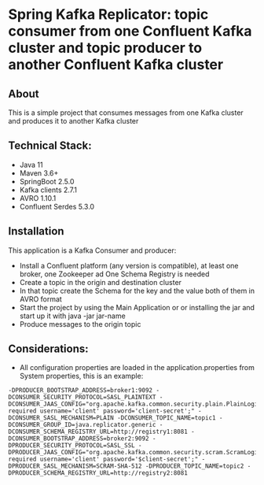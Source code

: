 # Spring Kafka Replicator: topic consumer from one Confluent Kafka cluster and topic producer to another Confluent Kafka cluster

## About

This is a simple project that consumes messages from one Kafka cluster and  produces it to another Kafka cluster

## Technical Stack:

- Java 11
- Maven 3.6+
- SpringBoot 2.5.0
- Kafka clients 2.7.1
- AVRO 1.10.1
- Confluent Serdes 5.3.0


## Installation
This application is a Kafka Consumer and producer:
- Install a Confluent platform (any version is compatible), at least one broker, one Zookeeper ad One Schema Registry is needed 
- Create a topic in the origin and destination cluster 
- In that topic create the Schema for the key and the value both of them in AVRO format
- Start the project by using the Main Application or or installing the jar and start up it with java -jar jar-name
- Produce messages to the origin topic

## Considerations:
- All configuration properties are loaded in the application.properties from System properties, this is an example:

```
-DPRODUCER_BOOTSTRAP_ADDRESS=broker1:9092 -DCONSUMER_SECURITY_PROTOCOL=SASL_PLAINTEXT -DCONSUMER_JAAS_CONFIG="org.apache.kafka.common.security.plain.PlainLoginModule required username='client' password='client-secret';" -DCONSUMER_SASL_MECHANISM=PLAIN -DCONSUMER_TOPIC_NAME=topic1 -DCONSUMER_GROUP_ID=java.replicator.generic -DCONSUMER_SCHEMA_REGISTRY_URL=http://registry1:8081 -DCONSUMER_BOOTSTRAP_ADDRESS=broker2:9092 -DPRODUCER_SECURITY_PROTOCOL=SASL_SSL -DPRODUCER_JAAS_CONFIG="org.apache.kafka.common.security.scram.ScramLoginModule required username='client' password='$client-secret';" -DPRODUCER_SASL_MECHANISM=SCRAM-SHA-512 -DPRODUCER_TOPIC_NAME=topic2 -DPRODUCER_SCHEMA_REGISTRY_URL=http://registry2:8081
```



